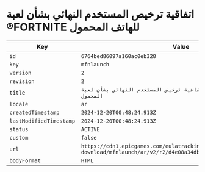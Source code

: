 # اتفاقية ترخيص المستخدم النهائي بشأن لعبة ®FORTNITE للهاتف المحمول

| Key | Value |
| --- | ----- |
| `id` | `6764bed86097a160ac0eb328` |
| `key` | `mfnlaunch` |
| `version` | `2` |
| `revision` | `2` |
| `title` | `اتفاقية ترخيص المستخدم النهائي بشأن لعبة ®FORTNITE للهاتف المحمول` |
| `locale` | `ar` |
| `createdTimestamp` | `2024-12-20T00:48:24.913Z` |
| `lastModifiedTimestamp` | `2024-12-20T00:48:24.913Z` |
| `status` | `ACTIVE` |
| `custom` | `false` |
| `url` | `https://cdn1.epicgames.com/eulatracking-download/mfnlaunch/ar/v2/r2/d4e08a34db2e182f6c426f0189685481.pdf` |
| `bodyFormat` | `HTML` |
